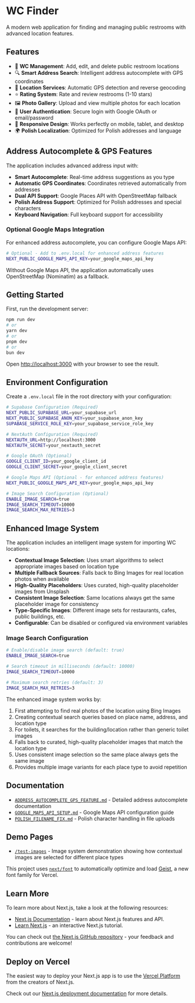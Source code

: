 # WC Finder

A modern web application for finding and managing public restrooms with advanced location features.

## Features

- 🚽 **WC Management**: Add, edit, and delete public restroom locations
- 🔍 **Smart Address Search**: Intelligent address autocomplete with GPS coordinates
- 📍 **Location Services**: Automatic GPS detection and reverse geocoding
- ⭐ **Rating System**: Rate and review restrooms (1-10 stars)
- 🖼️ **Photo Gallery**: Upload and view multiple photos for each location
- 👤 **User Authentication**: Secure login with Google OAuth or email/password
- 📱 **Responsive Design**: Works perfectly on mobile, tablet, and desktop
- 🌍 **Polish Localization**: Optimized for Polish addresses and language

## Address Autocomplete & GPS Features

The application includes advanced address input with:

- **Smart Autocomplete**: Real-time address suggestions as you type
- **Automatic GPS Coordinates**: Coordinates retrieved automatically from addresses
- **Dual API Support**: Google Places API with OpenStreetMap fallback
- **Polish Address Support**: Optimized for Polish addresses and special characters
- **Keyboard Navigation**: Full keyboard support for accessibility

### Optional Google Maps Integration

For enhanced address autocomplete, you can configure Google Maps API:

```bash
# Optional - Add to .env.local for enhanced address features
NEXT_PUBLIC_GOOGLE_MAPS_API_KEY=your_google_maps_api_key
```

Without Google Maps API, the application automatically uses OpenStreetMap (Nominatim) as a fallback.

## Getting Started

First, run the development server:

```bash
npm run dev
# or
yarn dev
# or
pnpm dev
# or
bun dev
```

Open [http://localhost:3000](http://localhost:3000) with your browser to see the result.

## Environment Configuration

Create a `.env.local` file in the root directory with your configuration:

```bash
# Supabase Configuration (Required)
NEXT_PUBLIC_SUPABASE_URL=your_supabase_url
NEXT_PUBLIC_SUPABASE_ANON_KEY=your_supabase_anon_key
SUPABASE_SERVICE_ROLE_KEY=your_supabase_service_role_key

# NextAuth Configuration (Required)
NEXTAUTH_URL=http://localhost:3000
NEXTAUTH_SECRET=your_nextauth_secret

# Google OAuth (Optional)
GOOGLE_CLIENT_ID=your_google_client_id
GOOGLE_CLIENT_SECRET=your_google_client_secret

# Google Maps API (Optional - for enhanced address features)
NEXT_PUBLIC_GOOGLE_MAPS_API_KEY=your_google_maps_api_key

# Image Search Configuration (Optional)
ENABLE_IMAGE_SEARCH=true
IMAGE_SEARCH_TIMEOUT=10000
IMAGE_SEARCH_MAX_RETRIES=3
```

## Enhanced Image System

The application includes an intelligent image system for importing WC locations:

- **Contextual Image Selection**: Uses smart algorithms to select appropriate images based on location type
- **Multiple Fallback Sources**: Falls back to Bing Images for real location photos when available
- **High-Quality Placeholders**: Uses curated, high-quality placeholder images from Unsplash
- **Consistent Image Selection**: Same locations always get the same placeholder image for consistency
- **Type-Specific Images**: Different image sets for restaurants, cafes, public buildings, etc.
- **Configurable**: Can be disabled or configured via environment variables

### Image Search Configuration

```bash
# Enable/disable image search (default: true)
ENABLE_IMAGE_SEARCH=true

# Search timeout in milliseconds (default: 10000)
IMAGE_SEARCH_TIMEOUT=10000

# Maximum search retries (default: 3)
IMAGE_SEARCH_MAX_RETRIES=3
```

The enhanced image system works by:
1. First attempting to find real photos of the location using Bing Images
2. Creating contextual search queries based on place name, address, and location type
3. For toilets, it searches for the building/location rather than generic toilet images
4. Falls back to curated, high-quality placeholder images that match the location type
5. Uses consistent image selection so the same place always gets the same image
6. Provides multiple image variants for each place type to avoid repetition

## Documentation

- [`ADDRESS_AUTOCOMPLETE_GPS_FEATURE.md`](./ADDRESS_AUTOCOMPLETE_GPS_FEATURE.md) - Detailed address autocomplete documentation
- [`GOOGLE_MAPS_API_SETUP.md`](./GOOGLE_MAPS_API_SETUP.md) - Google Maps API configuration guide
- [`POLISH_FILENAME_FIX.md`](./POLISH_FILENAME_FIX.md) - Polish character handling in file uploads

## Demo Pages

- [`/test-images`](http://localhost:3000/test-images) - Image system demonstration showing how contextual images are selected for different place types

This project uses [`next/font`](https://nextjs.org/docs/app/building-your-application/optimizing/fonts) to automatically optimize and load [Geist](https://vercel.com/font), a new font family for Vercel.

## Learn More

To learn more about Next.js, take a look at the following resources:

- [Next.js Documentation](https://nextjs.org/docs) - learn about Next.js features and API.
- [Learn Next.js](https://nextjs.org/learn) - an interactive Next.js tutorial.

You can check out [the Next.js GitHub repository](https://github.com/vercel/next.js) - your feedback and contributions are welcome!

## Deploy on Vercel

The easiest way to deploy your Next.js app is to use the [Vercel Platform](https://vercel.com/new?utm_medium=default-template&filter=next.js&utm_source=create-next-app&utm_campaign=create-next-app-readme) from the creators of Next.js.

Check out our [Next.js deployment documentation](https://nextjs.org/docs/app/building-your-application/deploying) for more details.
